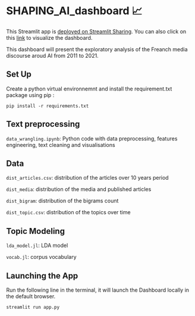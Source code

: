 # SHAPING_AI_dashboard 📈
This Streamlit app is [deployed on Streamlit Sharing](https://share.streamlit.io/). You can also click on this [link](https://share.streamlit.io/yuliianikolaenko/shaping-ai-dashboard/main/main.py) to visualize the dashboard.

This dashboard will present the exploratory analysis of the Freanch media discourse aroud AI from 2011 to 2021.

 ## Set Up 
 
Create a python virtual environnemnt and install the requirement.txt package using pip :

```
pip install -r requirements.txt
```

## Text preprocessing
<code>data_wrangling.ipynb</code>: Python code with data preprocessing, features engineering, text cleaning and visualisations


## Data 
<code>dist_articles.csv</code>: distribution of the articles over 10 years period

<code>dist_media</code>: distribution of the media and published articles

<code>dist_bigram</code>: distribution of the bigrams count

<code>dist_topic.csv</code>: distribution of the topics over time

## Topic Modeling

<code>lda_model.jl</code>: LDA model

<code>vocab.jl</code>: corpus vocabulary 


## Launching the App

Run the following line in the terminal, it will launch the Dashboard locally in the default browser.

```
streamlit run app.py
```

